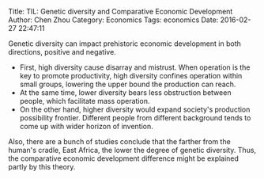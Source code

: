 Title: TIL: Genetic diversity and Comparative Economic Development
Author: Chen Zhou
Category: Economics
Tags: economics
Date: 2016-02-27 22:47:11

Genetic diversity can impact prehistoric economic development in both
directions, positive and negative.

* First, high diversity cause disarray and mistrust. When operation is
  the key to promote productivity, high diversity confines operation
  within small groups, lowering the upper bound the production can
  reach.
* At the same time, lower diversity bears less obstruction between
  people, which facilitate mass operation.
* On the other hand, higher diversity would expand society's
  production possibility frontier. Different people from different
  background tends to come up with wider horizon of invention.

Also, there are a bunch of studies conclude that the farther from the
human's cradle, East Africa, the lower the degree of genetic diversity.
Thus, the comparative economic development difference might be
explained partly by this theory.
